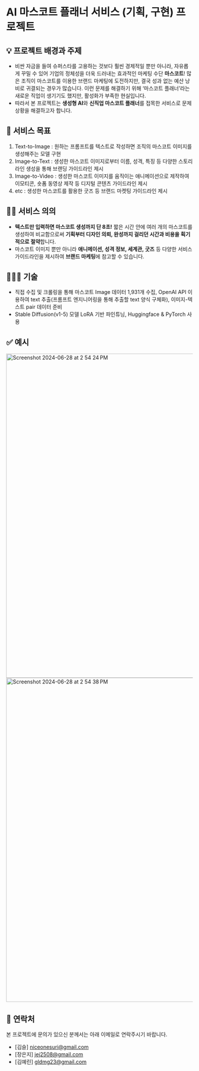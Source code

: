 # AI 마스코트 플래너 서비스 (기획, 구현) 프로젝트

## 💡 프로젝트 배경과 주제
* 비싼 자금을 들여 슈퍼스타를 고용하는 것보다 훨씬 경제적일 뿐만 아니라, 자유롭게 꾸밀 수 있어 기업의 정체성을 더욱 드러내는 효과적인 마케팅 수단 **마스코트**! 많은 조직이 마스코트를 이용한 브랜드 마케팅에 도전하지만, 결국 성과 없는 예산 낭비로 귀결되는 경우가 많습니다. 이런 문제를 해결하기 위해 ‘마스코트 플래너’라는 새로운 직업이 생기기도 했지만, 활성화가 부족한 현실입니다.
* 따라서 본 프로젝트는 **생성형 AI**와 **신직업 마스코트 플래너**를 접목한 서비스로 문제상황을 해결하고자 합니다.

## 🎯 서비스 목표
1. Text-to-Image : 원하는 프롬프트를 텍스트로 작성하면 조직의 마스코트 이미지를 생성해주는 모델 구현
2. Image-to-Text : 생성한 마스코트 이미지로부터 이름, 성격, 특징 등 다양한 스토리라인 생성을 통해 브랜딩 가이드라인 제시
3. Image-to-Video : 생성한 마스코트 이미지를 움직이는 애니메이션으로 제작하여 이모티콘, 숏폼 동영상 제작 등 디지털 콘텐츠 가이드라인 제시
4. etc : 생성한 마스코트를 활용한 굿즈 등 브랜드 마켓팅 가이드라인 제시

## 💪🏼 서비스 의의
* **텍스트만 입력하면 마스코트 생성까지 단 8초!** 짧은 시간 안에 여러 개의 마스코트를 생성하여 비교함으로써 **기획부터 디자인 의뢰, 완성까지 걸리던 시간과 비용을 획기적으로 절약**합니다.
* 마스코트 이미지 뿐만 아니라 **애니메이션, 성격 정보, 세계관, 굿즈** 등 다양한 서비스 가이드라인을 제시하여 **브랜드 마케팅**에 참고할 수 있습니다.

## 👩🏻‍💻 기술
* 직접 수집 및 크롤링을 통해 마스코트 Image 데이터 1,931개 수집, OpenAI API 이용하여 text 추출(프롬프트 엔지니어링을 통해 추출할 text 양식 구체화), 이미지-텍스트 pair 데이터 준비
* Stable Diffusion(v1-5) 모델 LoRA 기반 파인튜닝, Huggingface & PyTorch 사용

## ✅ 예시
<img width="875" alt="Screenshot 2024-06-28 at 2 54 24 PM" src="https://github.com/surisurikim/ai_mascot/assets/153485259/869c33b2-0826-4d1c-ad04-793c339ed566">
<img width="875" alt="Screenshot 2024-06-28 at 2 54 38 PM" src="https://github.com/surisurikim/ai_mascot/assets/153485259/759e000f-0d0c-4c5b-9923-5d962348493d">

## 💼 연락처
본 프로젝트에 문의가 있으신 분께서는 아래 이메일로 연락주시기 바랍니다.
- [김슬] niceonesuri@gmail.com
- [장은지] jej2508@gmail.com
- [김예린] gldmg23@gmail.com
